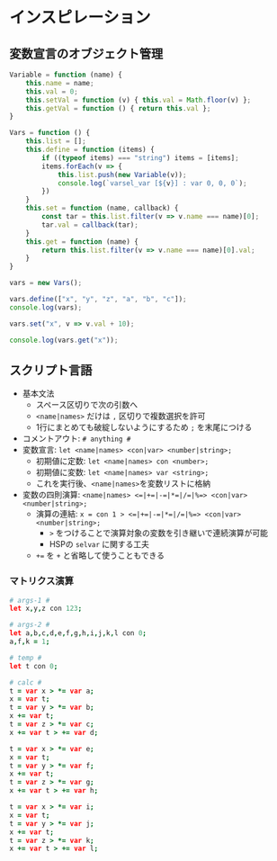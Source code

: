 # インスピレーション
## 変数宣言のオブジェクト管理
```js
Variable = function (name) {
    this.name = name;
    this.val = 0;
    this.setVal = function (v) { this.val = Math.floor(v) };
    this.getVal = function () { return this.val };
}

Vars = function () {
    this.list = [];
    this.define = function (items) {
        if ((typeof items) === "string") items = [items];
        items.forEach(v => {
            this.list.push(new Variable(v));
            console.log(`varsel_var [${v}] : var 0, 0, 0`);
        })
    }
    this.set = function (name, callback) {
        const tar = this.list.filter(v => v.name === name)[0];
        tar.val = callback(tar);
    }
    this.get = function (name) {
        return this.list.filter(v => v.name === name)[0].val;
    }
}

vars = new Vars();

vars.define(["x", "y", "z", "a", "b", "c"]);
console.log(vars);

vars.set("x", v => v.val + 10);

console.log(vars.get("x"));
```

## スクリプト言語
- 基本文法
  - スペース区切りで次の引数へ
  - `<name|names>` だけは `,` 区切りで複数選択を許可
  - 1行にまとめても破綻しないようにするため `;` を末尾につける
- コメントアウト: `# anything #`
- 変数宣言: `let <name|names> <con|var> <number|string>;`
  - 初期値に定数: `let <name|names> con <number>;`
  - 初期値に変数: `let <name|names> var <string>;`
  - これを実行後、`<name|names>`を変数リストに格納
- 変数の四則演算: `<name|names> <=|+=|-=|*=|/=|%=> <con|var> <number|string>;`
  - 演算の連結: `x = con 1 > <=|+=|-=|*=|/=|%=> <con|var> <number|string>;`
    - `>` をつけることで演算対象の変数を引き継いで連続演算が可能
    - HSPの `selvar` に関する工夫
  - `+=` を `+` と省略して使うこともできる
  
### マトリクス演算
```coffee
# args-1 #
let x,y,z con 123;

# args-2 #
let a,b,c,d,e,f,g,h,i,j,k,l con 0;
a,f,k = 1;

# temp #
let t con 0;

# calc #
t = var x > *= var a;
x = var t;
t = var y > *= var b;
x += var t;
t = var z > *= var c;
x += var t > += var d;

t = var x > *= var e;
x = var t;
t = var y > *= var f;
x += var t;
t = var z > *= var g;
x += var t > += var h;

t = var x > *= var i;
x = var t;
t = var y > *= var j;
x += var t;
t = var z > *= var k;
x += var t > += var l;
```

